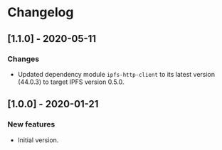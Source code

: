 # Changelog

## [1.1.0] - 2020-05-11

### Changes
- Updated dependency module `ipfs-http-client` to its latest version (44.0.3) to target IPFS version 0.5.0.

## [1.0.0] - 2020-01-21

### New features
- Initial version.